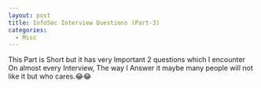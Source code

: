 ```yaml
---
layout: post
title: InfoSec Interview Questions (Part-3)
categories:
  - Misc
---
```


<p>This Part is Short but it has very Important 2 questions which I encounter On almost every Interview, The way I Answer it maybe many people will not like it but who cares.😂😂 </p>
